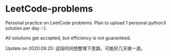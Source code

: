 # LeetCode-problems
Personal practice on LeetCode problems. Plan to upload 1 personal python3 solution per day :-).

All solutions get accepted, but efficiency is not guaranteed.

Update on 2020.09.25:
这段时间想整理下思路，可能好几天做一道。
